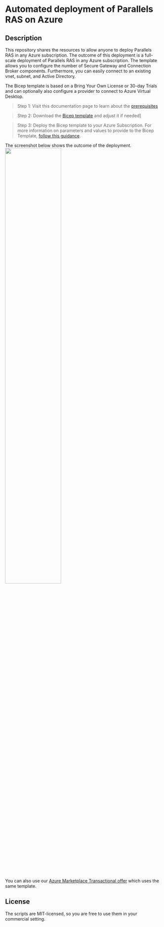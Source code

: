 # Automated deployment of Parallels RAS on Azure

## Description

This repository shares the resources to allow anyone to deploy Parallels RAS in any Azure subscription. The outcome of this deployment is a full-scale deployment of Parallels RAS in any Azure subscription. The template allows you to configure the number of Secure Gateway and Connection Broker components. Furthermore, you can easily connect to an existing vnet, subnet, and Active Directory.

The Bicep template is based on a Bring Your Own License or 30-day Trials and can optionally also configure a provider to connect to Azure Virtual Desktop. 

> Step 1: Visit this documentation page to learn about the [prerequisites](./1.prerequisites.md)

> Step 2: Download the [Bicep template](https://github.com/Parallels/RAS-PowerShell/blob/master/RAS-Azure-Marketplace/mainTemplate.bicep) and adjust it if needed]

> Step 3: Deploy the Bicep template to your Azure Subscription. For more information on parameters and values to provide to the Bicep Template, [follow this guidance](https://docs.parallels.com/parallels-ras-azure-marketplace-deployment-19/deployment).

The screenshot below shows the outcome of the deployment.<br>
<image src=./images/deployment_result.png width=60%>

You can also use our [Azure Marketplace Transactional offer](https://azuremarketplace.microsoft.com/en-us/marketplace/apps/parallels.parallelsrasprod?tab=Overview) which uses the same template.

## License 

The scripts are MIT-licensed, so you are free to use them in your commercial setting.
